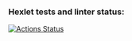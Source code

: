 ### Hexlet tests and linter status:
[![Actions Status](https://github.com/kirillnev/fullstack-javascript-project-4/actions/workflows/hexlet-check.yml/badge.svg)](https://github.com/kirillnev/fullstack-javascript-project-4/actions)